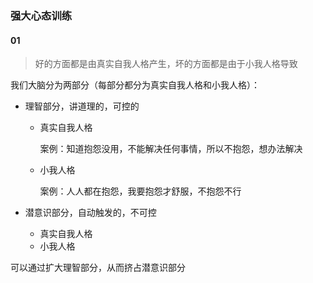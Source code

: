 ### 强大心态训练

#### 01

> 好的方面都是由真实自我人格产生，坏的方面都是由于小我人格导致

我们大脑分为两部分（每部分都分为真实自我人格和小我人格）：

* 理智部分，讲道理的，可控的

  * 真实自我人格

    案例：知道抱怨没用，不能解决任何事情，所以不抱怨，想办法解决

  * 小我人格

    案例：人人都在抱怨，我要抱怨才舒服，不抱怨不行

* 潜意识部分，自动触发的，不可控

  * 真实自我人格
  * 小我人格

可以通过扩大理智部分，从而挤占潜意识部分